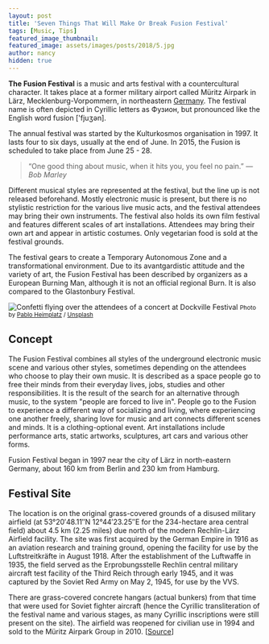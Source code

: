 ```yaml
---
layout: post
title: 'Seven Things That Will Make Or Break Fusion Festival'
tags: [Music, Tips]
featured_image_thumbnail:
featured_image: assets/images/posts/2018/5.jpg
author: nancy
hidden: true
---
```


**The Fusion Festival** is a music and arts festival with a countercultural character. It takes place at a former military airport called Müritz Airpark in Lärz, Mecklenburg-Vorpommern, in northeastern [Germany](https://en.wikipedia.org/wiki/Germany). The festival name is often depicted in Cyrillic letters as Фузион, but pronounced like the English word fusion ['fjuʒən].

<!--more-->

The annual festival was started by the Kulturkosmos organisation in 1997. It lasts four to six days, usually at the end of June. In 2015, the Fusion is scheduled to take place from June 25 - 28.

<blockquote class="alignright">“One good thing about music, when it hits you, you feel no pain.”
<cite>― Bob Marley</cite></blockquote>

Different musical styles are represented at the festival, but the line up is not released beforehand. Mostly electronic music is present, but there is no stylistic restriction for the various live music acts, and the festival attendees may bring their own instruments. The festival also holds its own film festival and features different scales of art installations. Attendees may bring their own art and appear in artistic costumes. Only vegetarian food is sold at the festival grounds.

The festival gears to create a Temporary Autonomous Zone and a transformational environment. Due to its avantgardistic attitude and the variety of art, the Fusion Festival has been described by organizers as a European Burning Man, although it is not an official regional Burn. It is also compared to the Glastonbury Festival.

![Confetti flying over the attendees of a concert at Dockville Festival](https://images.unsplash.com/photo-1492684223066-81342ee5ff30?ixlib=rb-0.3.5&q=80&fm=jpg&crop=entropy&cs=tinysrgb&w=1080&fit=max&s=e778bd090eca235b5999595ae1223575#wide)
<small>Photo by [Pablo Heimplatz](https://unsplash.com/@pabloheimplatz?utm_source=ghost&utm_medium=referral&utm_campaign=api-credit) / [Unsplash](https://unsplash.com/?utm_source=ghost&utm_medium=referral&utm_campaign=api-credit)</small>

## Concept

The Fusion Festival combines all styles of the underground electronic music scene and various other styles, sometimes depending on the attendees who choose to play their own music. It is described as a space people go to free their minds from their everyday lives, jobs, studies and other responsibilities. It is the result of the search for an alternative through music, to the system "people are forced to live in". People go to the Fusion to experience a different way of socializing and living, where experiencing one another freely, sharing love for music and art connects different scenes and minds. It is a clothing-optional event. Art installations include performance arts, static artworks, sculptures, art cars and various other forms.

Fusion Festival began in 1997 near the city of Lärz in north-eastern Germany, about 160 km from Berlin and 230 km from Hamburg.

## Festival Site

The location is on the original grass-covered grounds of a disused military airfield (at 53°20′48.11″N 12°44′23.25″E for the 234-hectare area central field) about 4.5 km (2.25 miles) due north of the modern Rechlin-Lärz Airfield facility. The site was first acquired by the German Empire in 1916 as an aviation research and training ground, opening the facility for use by the Luftstreitkräfte in August 1918. After the establishment of the Luftwaffe in 1935, the field served as the Erprobungsstelle Rechlin central military aircraft test facility of the Third Reich through early 1945, and it was captured by the Soviet Red Army on May 2, 1945, for use by the VVS.

There are grass-covered concrete hangars (actual bunkers) from that time that were used for Soviet fighter aircraft (hence the Cyrillic transliteration of the festival name and various stages, as many Cyrillic inscriptions were still present on the site). The airfield was reopened for civilian use in 1994 and sold to the Müritz Airpark Group in 2010. [[Source](https://en.wikipedia.org/wiki/Fusion_Festival)]
